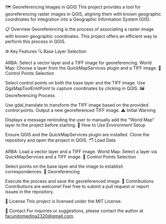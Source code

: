 🗺️ Georeferencing Images in QGIS
This project provides a tool for georeferencing raster images in QGIS, aligning them with known geographic coordinates for integration into a Geographic Information System (GIS).

📋 Overview
Georeferencing is the process of associating a raster image with known geographic coordinates. This project offers an efficient way to perform this process in QGIS.

⚙️ Key Features
🔍 Base Layer Selection

ARBA: Select a vector layer and a TIFF image for georeferencing.
World Map: Choose a layer from the QuickMapServices plugin and a TIFF image.
📌 Control Points Selection

Select control points on both the base layer and the TIFF image.
Use QgsMapToolEmitPoint to capture coordinates by clicking in QGIS.
🖼️ Georeferencing Process

Use gdal_translate to transform the TIFF image based on the provided control points.
Output a new georeferenced TIFF image.
⚠️ Initial Warning

Displays a message reminding the user to manually add the "World Map" layer to the project before starting.
🚀 How to Use
Environment Setup

Ensure QGIS and the QuickMapServices plugin are installed.
Clone the repository and open the project in QGIS.
🗂️ Load Data

ARBA: Load a vector layer and a TIFF image.
World Map: Select a layer via QuickMapServices and a TIFF image.
🔗 Control Points Selection

Select points on the base layer and the image to establish correspondences.
🎯 Georeferencing

Execute the process and save the georeferenced image.
🤝 Contributions
Contributions are welcome! Feel free to submit a pull request or report issues in the repository.

📜 License
This project is licensed under the MIT License.

📧 Contact
For inquiries or suggestions, please contact the author at facundomedina2320@gmail.com.
